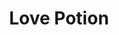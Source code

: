 ---
pid: FS238
title: Love Potion
location_transcription: Franklin Sq
zipcode: '19143'
outside_phl: 
neighborhood: University City
age: '26'
age_range: 20-29
instagram: 
image_file_name: FS_238.jpg
proposal_transcription: 
topic: Philadelphia,Love
topic_summary: 0, 0
type: Fountain,Park
keywords_other: franklin square
credit: Margaret
image_labels: 
twitter: 
facebook: 
permalink: "/monuments/fs238/"
layout: item-page
---